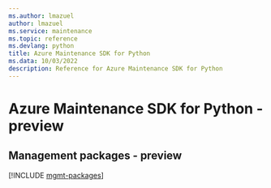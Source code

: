 ```yaml
---
ms.author: lmazuel
author: lmazuel
ms.service: maintenance
ms.topic: reference
ms.devlang: python
title: Azure Maintenance SDK for Python
ms.data: 10/03/2022
description: Reference for Azure Maintenance SDK for Python
---
```

# Azure Maintenance SDK for Python - preview

## Management packages - preview
[!INCLUDE [mgmt-packages](maintenance-mgmt-index.md)]